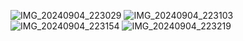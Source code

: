 ![IMG_20240904_223029](https://github.com/user-attachments/assets/93c4201f-0b45-4bad-9da7-06199501022c)
![IMG_20240904_223103](https://github.com/user-attachments/assets/fd0b8792-8359-4a31-909f-22cca29ce264)
![IMG_20240904_223154](https://github.com/user-attachments/assets/282472e1-71cd-441e-aa11-257180bbbed7)
![IMG_20240904_223219](https://github.com/user-attachments/assets/c097ab19-d265-4a6a-a59d-8170eecd364c)


